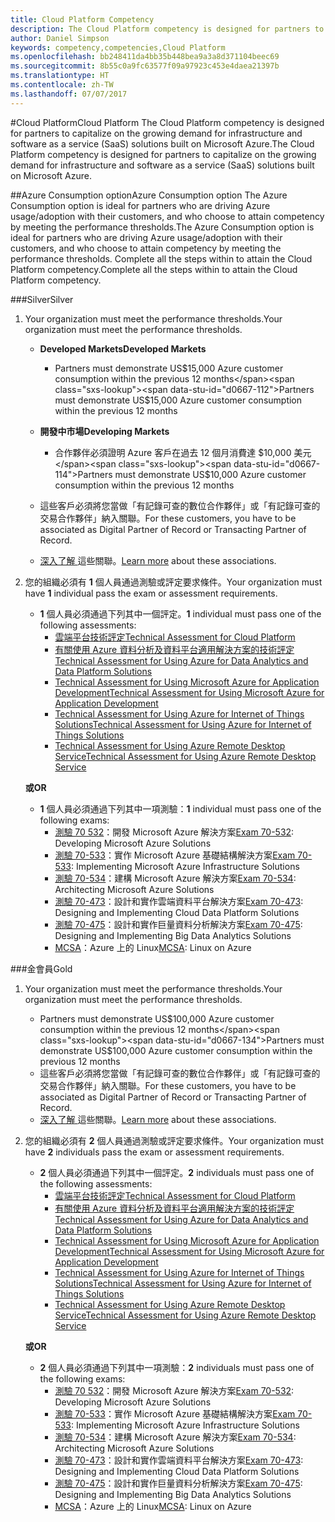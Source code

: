 ```yaml
---
title: Cloud Platform Competency
description: The Cloud Platform competency is designed for partners to capitalize on the growing demand for infrastructure and software as a service (SaaS) solutions built on Microsoft Azure.
author: Daniel Simpson
keywords: competency,competencies,Cloud Platform
ms.openlocfilehash: bb248411da4bb35b448bea9a3a8d371104beec69
ms.sourcegitcommit: 8b55c0a9fc63577f09a97923c453e4daea21397b
ms.translationtype: HT
ms.contentlocale: zh-TW
ms.lasthandoff: 07/07/2017
---
```

#<a name="cloud-platform"></a><span data-ttu-id="d0667-104">Cloud Platform</span><span class="sxs-lookup"><span data-stu-id="d0667-104">Cloud Platform</span></span>
<span data-ttu-id="d0667-105">The Cloud Platform competency is designed for partners to capitalize on the growing demand for infrastructure and software as a service (SaaS) solutions built on Microsoft Azure.</span><span class="sxs-lookup"><span data-stu-id="d0667-105">The Cloud Platform competency is designed for partners to capitalize on the growing demand for infrastructure and software as a service (SaaS) solutions built on Microsoft Azure.</span></span>

##<a name="azure-consumption-option"></a><span data-ttu-id="d0667-106">Azure Consumption option</span><span class="sxs-lookup"><span data-stu-id="d0667-106">Azure Consumption option</span></span>
<span data-ttu-id="d0667-107">The Azure Consumption option is ideal for partners who are driving Azure usage/adoption with their customers, and who choose to attain competency by meeting the performance thresholds.</span><span class="sxs-lookup"><span data-stu-id="d0667-107">The Azure Consumption option is ideal for partners who are driving Azure usage/adoption with their customers, and who choose to attain competency by meeting the performance thresholds.</span></span> <span data-ttu-id="d0667-108">Complete all the steps within to attain the Cloud Platform competency.</span><span class="sxs-lookup"><span data-stu-id="d0667-108">Complete all the steps within to attain the Cloud Platform competency.</span></span>

###<a name="silver"></a><span data-ttu-id="d0667-109">Silver</span><span class="sxs-lookup"><span data-stu-id="d0667-109">Silver</span></span>

1. <span data-ttu-id="d0667-110">Your organization must meet the performance thresholds.</span><span class="sxs-lookup"><span data-stu-id="d0667-110">Your organization must meet the performance thresholds.</span></span>

    - **<span data-ttu-id="d0667-111">Developed Markets</span><span class="sxs-lookup"><span data-stu-id="d0667-111">Developed Markets</span></span>**
        - <span data-ttu-id="d0667-112">Partners must demonstrate US$15,000 Azure customer consumption within the previous 12 months</span><span class="sxs-lookup"><span data-stu-id="d0667-112">Partners must demonstrate US$15,000 Azure customer consumption within the previous 12 months</span></span>
    
    - **<span data-ttu-id="d0667-113">開發中市場</span><span class="sxs-lookup"><span data-stu-id="d0667-113">Developing Markets</span></span>** 
        - <span data-ttu-id="d0667-114">合作夥伴必須證明 Azure 客戶在過去 12 個月消費達 $10,000 美元</span><span class="sxs-lookup"><span data-stu-id="d0667-114">Partners must demonstrate US$10,000 Azure customer consumption within the previous 12 months</span></span>

    - <span data-ttu-id="d0667-115">這些客戶必須將您當做「有記錄可查的數位合作夥伴」或「有記錄可查的交易合作夥伴」納入關聯。</span><span class="sxs-lookup"><span data-stu-id="d0667-115">For these customers, you have to be associated as Digital Partner of Record or Transacting Partner of Record.</span></span>
    - <span data-ttu-id="d0667-116">[深入了解 ](https://partner.microsoft.com/en-us/membership/digital-partner-of-record)這些關聯。</span><span class="sxs-lookup"><span data-stu-id="d0667-116">[Learn more](https://partner.microsoft.com/en-us/membership/digital-partner-of-record) about these associations.</span></span>  
  
2. <span data-ttu-id="d0667-117">您的組織必須有 **1** 個人員通過測驗或評定要求條件。</span><span class="sxs-lookup"><span data-stu-id="d0667-117">Your organization must have **1** individual pass the exam or assessment requirements.</span></span>

    - <span data-ttu-id="d0667-118">**1** 個人員必須通過下列其中一個評定。</span><span class="sxs-lookup"><span data-stu-id="d0667-118">**1** individual must pass one of the following assessments:</span></span>
        - [<span data-ttu-id="d0667-119">雲端平台技術評定</span><span class="sxs-lookup"><span data-stu-id="d0667-119">Technical Assessment for Cloud Platform</span></span>](https://partneruniversity.microsoft.com/?whr=uri:MicrosoftAccount&courseId=13736&scoId=N3FXNd7VB_8805299994)
        - [<span data-ttu-id="d0667-120">有關使用 Azure 資料分析及資料平台適用解決方案的技術評定</span><span class="sxs-lookup"><span data-stu-id="d0667-120">Technical Assessment for Using Azure for Data Analytics and Data Platform Solutions</span></span>](https://partneruniversity.microsoft.com/?whr=uri:MicrosoftAccount&courseId=13735&scoId=eOi68a7VB_1905299994)
        - [<span data-ttu-id="d0667-121">Technical Assessment for Using Microsoft Azure for Application Development</span><span class="sxs-lookup"><span data-stu-id="d0667-121">Technical Assessment for Using Microsoft Azure for Application Development</span></span>](https://partneruniversity.microsoft.com/?whr=uri:MicrosoftAccount&courseId=13979&scoId=enD8qylbB_9305299993)
        - [<span data-ttu-id="d0667-122">Technical Assessment for Using Azure for Internet of Things Solutions</span><span class="sxs-lookup"><span data-stu-id="d0667-122">Technical Assessment for Using Azure for Internet of Things Solutions</span></span>](https://partneruniversity.microsoft.com/?whr=uri:MicrosoftAccount&courseId=16252&scoId=ABMqsgVLC_4605996570)
        - [<span data-ttu-id="d0667-123">Technical Assessment for Using Azure Remote Desktop Service</span><span class="sxs-lookup"><span data-stu-id="d0667-123">Technical Assessment for Using Azure Remote Desktop Service</span></span>](https://partneruniversity.microsoft.com/?whr=uri:MicrosoftAccount&courseId=16571&scoId=R4xnMbpgC_3505996570)

    **<span data-ttu-id="d0667-124">或</span><span class="sxs-lookup"><span data-stu-id="d0667-124">OR</span></span>**

    - <span data-ttu-id="d0667-125">**1** 個人員必須通過下列其中一項測驗：</span><span class="sxs-lookup"><span data-stu-id="d0667-125">**1** individual must pass one of the following exams:</span></span>
        - <span data-ttu-id="d0667-126">[測驗 70 532](https://www.microsoft.com/en-us/learning/exam-70-532.aspx)：開發 Microsoft Azure 解決方案</span><span class="sxs-lookup"><span data-stu-id="d0667-126">[Exam 70-532](https://www.microsoft.com/en-us/learning/exam-70-532.aspx): Developing Microsoft Azure Solutions</span></span>
        - <span data-ttu-id="d0667-127">[測驗 70-533](https://www.microsoft.com/en-us/learning/exam-70-533.aspx)：實作 Microsoft Azure 基礎結構解決方案</span><span class="sxs-lookup"><span data-stu-id="d0667-127">[Exam 70-533](https://www.microsoft.com/en-us/learning/exam-70-533.aspx): Implementing Microsoft Azure Infrastructure Solutions</span></span>
        - <span data-ttu-id="d0667-128">[測驗 70-534](https://www.microsoft.com/en-us/learning/exam-70-534.aspx)：建構 Microsoft Azure 解決方案</span><span class="sxs-lookup"><span data-stu-id="d0667-128">[Exam 70-534](https://www.microsoft.com/en-us/learning/exam-70-534.aspx): Architecting Microsoft Azure Solutions</span></span>
        - <span data-ttu-id="d0667-129">[測驗 70-473](https://www.microsoft.com/en-us/learning/exam-70-473.aspx)：設計和實作雲端資料平台解決方案</span><span class="sxs-lookup"><span data-stu-id="d0667-129">[Exam 70-473](https://www.microsoft.com/en-us/learning/exam-70-473.aspx): Designing and Implementing Cloud Data Platform Solutions</span></span>
        - <span data-ttu-id="d0667-130">[測驗 70-475](https://www.microsoft.com/en-us/learning/exam-70-475.aspx)：設計和實作巨量資料分析解決方案</span><span class="sxs-lookup"><span data-stu-id="d0667-130">[Exam 70-475](https://www.microsoft.com/en-us/learning/exam-70-475.aspx): Designing and Implementing Big Data Analytics Solutions</span></span>
        - <span data-ttu-id="d0667-131">[MCSA](https://www.microsoft.com/en-us/learning/mcsa-linux-azure-certification.aspx)：Azure 上的 Linux</span><span class="sxs-lookup"><span data-stu-id="d0667-131">[MCSA](https://www.microsoft.com/en-us/learning/mcsa-linux-azure-certification.aspx): Linux on Azure</span></span>

###<a name="gold"></a><span data-ttu-id="d0667-132">金會員</span><span class="sxs-lookup"><span data-stu-id="d0667-132">Gold</span></span>

1. <span data-ttu-id="d0667-133">Your organization must meet the performance thresholds.</span><span class="sxs-lookup"><span data-stu-id="d0667-133">Your organization must meet the performance thresholds.</span></span>

    - <span data-ttu-id="d0667-134">Partners must demonstrate US$100,000 Azure customer consumption within the previous 12 months</span><span class="sxs-lookup"><span data-stu-id="d0667-134">Partners must demonstrate US$100,000 Azure customer consumption within the previous 12 months</span></span>
    - <span data-ttu-id="d0667-135">這些客戶必須將您當做「有記錄可查的數位合作夥伴」或「有記錄可查的交易合作夥伴」納入關聯。</span><span class="sxs-lookup"><span data-stu-id="d0667-135">For these customers, you have to be associated as Digital Partner of Record or Transacting Partner of Record.</span></span>
    - <span data-ttu-id="d0667-136">[深入了解 ](https://partner.microsoft.com/en-us/membership/digital-partner-of-record)這些關聯。</span><span class="sxs-lookup"><span data-stu-id="d0667-136">[Learn more](https://partner.microsoft.com/en-us/membership/digital-partner-of-record) about these associations.</span></span>

2. <span data-ttu-id="d0667-137">您的組織必須有 **2** 個人員通過測驗或評定要求條件。</span><span class="sxs-lookup"><span data-stu-id="d0667-137">Your organization must have **2** individuals pass the exam or assessment requirements.</span></span>

    - <span data-ttu-id="d0667-138">**2** 個人員必須通過下列其中一個評定。</span><span class="sxs-lookup"><span data-stu-id="d0667-138">**2** individuals must pass one of the following assessments:</span></span>
        - [<span data-ttu-id="d0667-139">雲端平台技術評定</span><span class="sxs-lookup"><span data-stu-id="d0667-139">Technical Assessment for Cloud Platform</span></span>](https://partneruniversity.microsoft.com/?whr=uri:MicrosoftAccount&courseId=13736&scoId=N3FXNd7VB_8805299994)
        - [<span data-ttu-id="d0667-140">有關使用 Azure 資料分析及資料平台適用解決方案的技術評定</span><span class="sxs-lookup"><span data-stu-id="d0667-140">Technical Assessment for Using Azure for Data Analytics and Data Platform Solutions</span></span>](https://partneruniversity.microsoft.com/?whr=uri:MicrosoftAccount&courseId=13735&scoId=eOi68a7VB_1905299994)
        - [<span data-ttu-id="d0667-141">Technical Assessment for Using Microsoft Azure for Application Development</span><span class="sxs-lookup"><span data-stu-id="d0667-141">Technical Assessment for Using Microsoft Azure for Application Development</span></span>](https://partneruniversity.microsoft.com/?whr=uri:MicrosoftAccount&courseId=13979&scoId=enD8qylbB_9305299993)
        - [<span data-ttu-id="d0667-142">Technical Assessment for Using Azure for Internet of Things Solutions</span><span class="sxs-lookup"><span data-stu-id="d0667-142">Technical Assessment for Using Azure for Internet of Things Solutions</span></span>](https://partneruniversity.microsoft.com/?whr=uri:MicrosoftAccount&courseId=16252&scoId=ABMqsgVLC_4605996570)
        - [<span data-ttu-id="d0667-143">Technical Assessment for Using Azure Remote Desktop Service</span><span class="sxs-lookup"><span data-stu-id="d0667-143">Technical Assessment for Using Azure Remote Desktop Service</span></span>](https://partneruniversity.microsoft.com/?whr=uri:MicrosoftAccount&courseId=16571&scoId=R4xnMbpgC_3505996570)

    **<span data-ttu-id="d0667-144">或</span><span class="sxs-lookup"><span data-stu-id="d0667-144">OR</span></span>**

    - <span data-ttu-id="d0667-145">**2** 個人員必須通過下列其中一項測驗：</span><span class="sxs-lookup"><span data-stu-id="d0667-145">**2** individuals must pass one of the following exams:</span></span>
        - <span data-ttu-id="d0667-146">[測驗 70 532](https://www.microsoft.com/en-us/learning/exam-70-532.aspx)：開發 Microsoft Azure 解決方案</span><span class="sxs-lookup"><span data-stu-id="d0667-146">[Exam 70-532](https://www.microsoft.com/en-us/learning/exam-70-532.aspx): Developing Microsoft Azure Solutions</span></span>
        - <span data-ttu-id="d0667-147">[測驗 70-533](https://www.microsoft.com/en-us/learning/exam-70-533.aspx)：實作 Microsoft Azure 基礎結構解決方案</span><span class="sxs-lookup"><span data-stu-id="d0667-147">[Exam 70-533](https://www.microsoft.com/en-us/learning/exam-70-533.aspx): Implementing Microsoft Azure Infrastructure Solutions</span></span>
        - <span data-ttu-id="d0667-148">[測驗 70-534](https://www.microsoft.com/en-us/learning/exam-70-534.aspx)：建構 Microsoft Azure 解決方案</span><span class="sxs-lookup"><span data-stu-id="d0667-148">[Exam 70-534](https://www.microsoft.com/en-us/learning/exam-70-534.aspx): Architecting Microsoft Azure Solutions</span></span>
        - <span data-ttu-id="d0667-149">[測驗 70-473](https://www.microsoft.com/en-us/learning/exam-70-473.aspx)：設計和實作雲端資料平台解決方案</span><span class="sxs-lookup"><span data-stu-id="d0667-149">[Exam 70-473](https://www.microsoft.com/en-us/learning/exam-70-473.aspx): Designing and Implementing Cloud Data Platform Solutions</span></span>
        - <span data-ttu-id="d0667-150">[測驗 70-475](https://www.microsoft.com/en-us/learning/exam-70-475.aspx)：設計和實作巨量資料分析解決方案</span><span class="sxs-lookup"><span data-stu-id="d0667-150">[Exam 70-475](https://www.microsoft.com/en-us/learning/exam-70-475.aspx): Designing and Implementing Big Data Analytics Solutions</span></span>
        - <span data-ttu-id="d0667-151">[MCSA](https://www.microsoft.com/en-us/learning/mcsa-linux-azure-certification.aspx)：Azure 上的 Linux</span><span class="sxs-lookup"><span data-stu-id="d0667-151">[MCSA](https://www.microsoft.com/en-us/learning/mcsa-linux-azure-certification.aspx): Linux on Azure</span></span>

